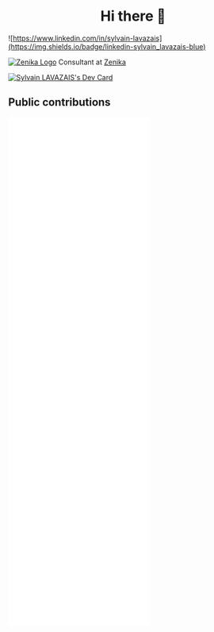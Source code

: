 <h1 align="center">Hi there 👋</h1>

![https://www.linkedin.com/in/sylvain-lavazais](https://img.shields.io/badge/linkedin-sylvain_lavazais-blue)

<p>
  <a href="https://zenika.com/en-US"><img src="https://zenika.com/static/images/favicon-32x32.png" alt="Zenika Logo" /></a>
  Consultant at <a href="https://zenika.com/en-US">Zenika</a>
</p>

<a href="https://app.daily.dev/lavazais-sylvain">
  <img 
    src="https://api.daily.dev/devcards/d49f90900bfa451fb331b13ce78a9c0b.png?r=ymr" 
    width="400" 
    alt="Sylvain LAVAZAIS's Dev Card"/>
</a>

## Public contributions

![Metrics](./github-metrics.svg)
